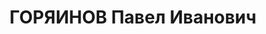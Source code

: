 ---
title: ГОРЯИНОВ Павел Иванович
description: "Род. в 1907, г. Ленинград, украинец, бывший член ВКП(б). Проживал: г.\
  \ Одесса. Инструктор Одесского обкома КП(б)У \n  Арестован 28.10.1937. Обв. по ст.ст.\
  \ 54-8-11 УК УССР. Приговор: выездная сессия ВК ВС СССР в г. Киев, 27.12.1937 –\
  \ ВМН. Расстрелян 28.12.1937, г.Киев"
---
